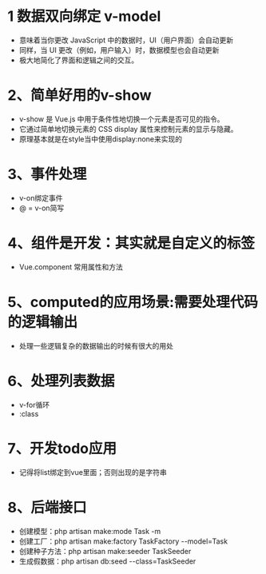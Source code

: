 # 1 数据双向绑定 v-model
- 意味着当你更改 JavaScript 中的数据时，UI（用户界面）会自动更新
- 同样，当 UI 更改（例如，用户输入）时，数据模型也会自动更新
- 极大地简化了界面和逻辑之间的交互。

# 2、简单好用的v-show
- v-show 是 Vue.js 中用于条件性地切换一个元素是否可见的指令。
- 它通过简单地切换元素的 CSS display 属性来控制元素的显示与隐藏。
- 原理基本就是在style当中使用display:none来实现的

# 3、事件处理
- v-on绑定事件
- @ = v-on简写

# 4、组件是开发：其实就是自定义的标签
- Vue.component 常用属性和方法

# 5、computed的应用场景:需要处理代码的逻辑输出
- 处理一些逻辑复杂的数据输出的时候有很大的用处

# 6、处理列表数据
- v-for循环
- :class

# 7、开发todo应用
- 记得将list绑定到vue里面；否则出现的是字符串

# 8、后端接口
- 创建模型：php artisan make:mode Task -m
- 创建工厂：php artisan make:factory TaskFactory --model=Task
- 创建种子方法：php artisan make:seeder TaskSeeder
- 生成假数据：php artisan db:seed --class=TaskSeeder 








